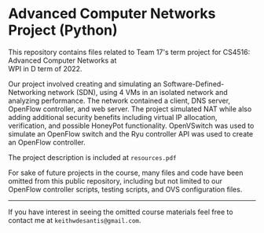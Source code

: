 # Advanced Computer Networks Project (Python)

This repository contains files related to Team 17's term project for CS4516: Advanced Computer Networks at\
WPI in D term of 2022.

Our project involved creating and simulating an Software-Defined-Networking network (SDN), using 4 VMs in an isolated network and analyzing performance. The network contained a client, DNS server, OpenFlow controller, and web server. The project simulated NAT while also adding additional security benefits including virtual IP allocation, verification, and possible HoneyPot functionality. OpenVSwitch was used to simulate an OpenFlow switch and the Ryu controller API was used to create an OpenFlow controller.

The project description is included at `resources.pdf`

For sake of future projects in the course, many files and code have been omitted from this public repository, including but not limited to our OpenFlow controller scripts, testing scripts, and OVS configuration files.

---

If you have interest in seeing the omitted course materials feel free to contact me at `keithwdesantis@gmail.com`.
